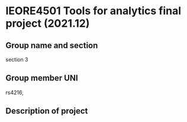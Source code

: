 # IEORE4501 Tools for analytics final project (2021.12)

## Group name and section
section 3


## Group member UNI
rs4216, 

## Description of project

